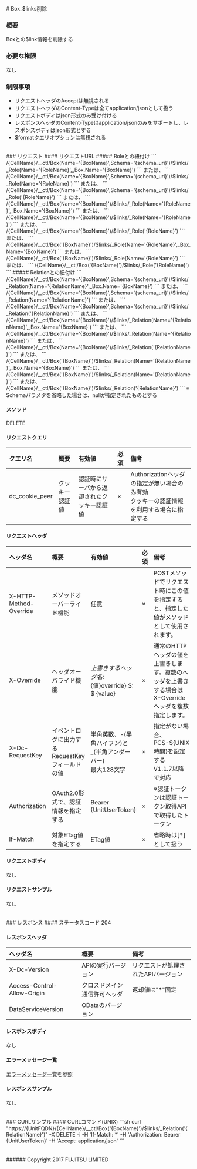 ﻿﻿﻿# Box_$links削除
### 概要
Boxとの$link情報を削除する

### 必要な権限
なし

### 制限事項
* リクエストヘッダのAcceptは無視される
* リクエストヘッダのContent-Typeは全てapplication/jsonとして扱う
* リクエストボディはjson形式のみ受け付ける
* レスポンスヘッダのContent-Typeはapplication/jsonのみをサポートし、レスポンスボディはjson形式とする
* $formatクエリオプションは無視される

<br>
### リクエスト
#### リクエストURL
##### Roleとの紐付け
```
/{CellName}/__ctl/Box(Name='{BoxName}',Schema='{schema_uri}')/$links/_Role(Name='{RoleName}',_Box.Name='{BoxName}')
```
または、
```
/{CellName}/__ctl/Box(Name='{BoxName}',Schema='{schema_uri}')/$links/_Role(Name='{RoleName}')
```
または、
```
/{CellName}/__ctl/Box(Name='{BoxName}',Schema='{schema_uri}')/$links/_Role('{RoleName}')
```
または、
```
/{CellName}/__ctl/Box(Name='{BoxName}')/$links/_Role(Name='{RoleName}',_Box.Name='{BoxName}')
```
または、
```
/{CellName}/__ctl/Box(Name='{BoxName}')/$links/_Role(Name='{RoleName}')
```
または、
```
/{CellName}/__ctl/Box(Name='{BoxName}')/$links/_Role('{RoleName}')
```
または、
```
/{CellName}/__ctl/Box('{BoxName}')/$links/_Role(Name='{RoleName}',_Box.Name='{BoxName}')
```
または、
```
/{CellName}/__ctl/Box('{BoxName}')/$links/_Role(Name='{RoleName}')
```
または、
```
/{CellName}/__ctl/Box('{BoxName}')/$links/_Role('{RoleName}')
```
##### Relationとの紐付け
```
/{CellName}/__ctl/Box(Name='{BoxName}',Schema='{schema_uri}')/$links/_Relation(Name='{RelationName}',_Box.Name='{BoxName}')
```
または、
```
/{CellName}/__ctl/Box(Name='{BoxName}',Schema='{schema_uri}')/$links/_Relation(Name='{RelationName}')
```
または、
```
/{CellName}/__ctl/Box(Name='{BoxName}',Schema='{schema_uri}')/$links/_Relation('{RelationName}')
```
または、
```
/{CellName}/__ctl/Box(Name='{BoxName}')/$links/_Relation(Name='{RelationName}',_Box.Name='{BoxName}')
```
または、
```
/{CellName}/__ctl/Box(Name='{BoxName}')/$links/_Relation(Name='{RelationName}')
```
または、
```
/{CellName}/__ctl/Box(Name='{BoxName}')/$links/_Relation('{RelationName}')
```
または、
```
/{CellName}/__ctl/Box('{BoxName}')/$links/_Relation(Name='{RelationName}',_Box.Name='{BoxName}')
```
または、
```
/{CellName}/__ctl/Box('{BoxName}')/$links/_Relation(Name='{RelationName}')
```
または、
```
/{CellName}/__ctl/Box('{BoxName}')/$links/_Relation('{RelationName}')
```
※ Schemaパラメタを省略した場合は、nullが指定されたものとする

#### メソッド
DELETE

#### リクエストクエリ

|クエリ名<br>|概要<br>|有効値<br>|必須<br>|備考<br>|
|:--|:--|:--|:--|:--|
|dc_cookie_peer<br>|クッキー認証値<br>|認証時にサーバから返却されたクッキー認証値<br>|×<br>|Authorizationヘッダの指定が無い場合のみ有効<br>クッキーの認証情報を利用する場合に指定する<br>|

#### リクエストヘッダ

|ヘッダ名<br>|概要<br>|有効値<br>|必須<br>|備考<br>|
|:--|:--|:--|:--|:--|
|X-HTTP-Method-Override<br>|メソッドオーバーライド機能<br>|任意<br>|×<br>|POSTメソッドでリクエスト時にこの値を指定すると、指定した値がメソッドとして使用されます。<br>|
|X-Override<br>|ヘッダオーバライド機能<br>|${上書きするヘッダ名}:${値}override} $: $ {value}<br>|×<br>|通常のHTTPヘッダの値を上書きします。複数のヘッダを上書きする場合はX-Overrideヘッダを複数指定します。<br>|
|X-Dc-RequestKey<br>|イベントログに出力するRequestKeyフィールドの値<br>|半角英数、-(半角ハイフン)と_(半角アンダーバー)<br>最大128文字<br>|×<br>|指定がない場合、PCS-${UNIX時間}を設定する<br>V1.1.7以降で対応<br>|
|Authorization<br>|OAuth2.0形式で、認証情報を指定する<br>|Bearer {UnitUserToken}<br>|×<br>|※認証トークンは認証トークン取得APIで取得したトークン<br>|
|If-Match<br>|対象ETag値を指定する<br>|ETag値<br>|×<br>|省略時は[*]として扱う<br>|
#### リクエストボディ
なし

#### リクエストサンプル
なし

<br>
### レスポンス
#### ステータスコード
204

#### レスポンスヘッダ

|ヘッダ名<br>|概要<br>|備考<br>|
|:--|:--|:--|
|X-Dc-Version<br>|APIの実行バージョン<br>|リクエストが処理されたAPIバージョン<br>|
|Access-Control-Allow-Origin<br>|クロスドメイン通信許可ヘッダ<br>|返却値は"*"固定<br>|
|DataServiceVersion<br>|ODataのバージョン<br>|<br>|
#### レスポンスボディ
なし

#### エラーメッセージ一覧
[エラーメッセージ一覧](200_Error_Messages.html)を参照

#### レスポンスサンプル
なし

<br>
### CURLサンプル
#### CURLコマンド(UNIX)
```sh
curl "https://{UnitFQDN}/{CellName}/__ctl/Box('{BoxName}')/$links/_Relation('{RelationName}')" -X DELETE -i -H 'If-Match: *' -H 'Authorization: Bearer {UnitUserToken}' -H 'Accept: application/json'
```
<br>
<br>
<br>
###### Copyright 2017    FUJITSU LIMITED

